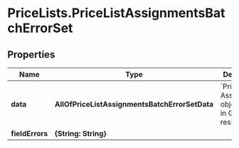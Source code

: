 # PriceLists.PriceListAssignmentsBatchErrorSet

## Properties
Name | Type | Description | Notes
------------ | ------------- | ------------- | -------------
**data** | **AllOfPriceListAssignmentsBatchErrorSetData** | &#x60;Price List Assignments&#x60; object used in GET response. | [optional] 
**fieldErrors** | **{String: String}** |  | [optional] 
